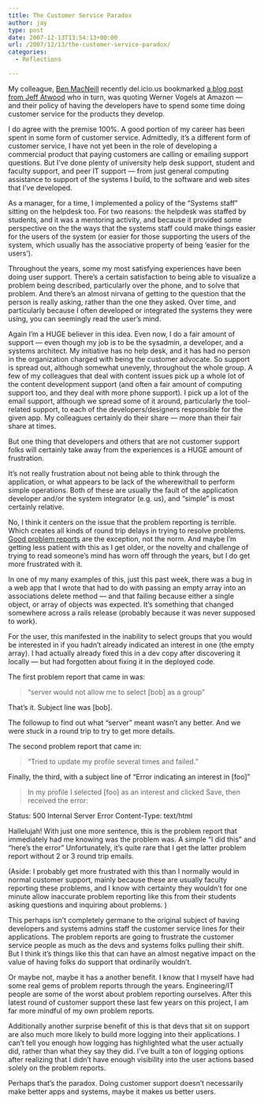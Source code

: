 ```yaml
---
title: The Customer Service Paradox
author: jay
type: post
date: 2007-12-13T13:54:13+00:00
url: /2007/12/13/the-customer-service-paradox/
categories:
  - Reflections

---
```

My colleague, [Ben MacNeill][1] recently del.icio.us bookmarked [a blog post from Jeff Atwood][2] who in turn, was quoting Werner Vogels at Amazon — and their policy of having the developers have to spend some time doing customer service for the products they develop.

I do agree with the premise 100%. A good portion of my career has been spent in some form of customer service. Admittedly, it’s a different form of customer service, I have not yet been in the role of developing a commercial product that paying customers are calling or emailing support questions. But I’ve done plenty of university help desk support, student and faculty support, and peer IT support — from just general computing assistance to support of the systems I build, to the software and web sites that I’ve developed.

As a manager, for a time, I implemented a policy of the “Systems staff” sitting on the helpdesk too. For two reasons: the helpdesk was staffed by students, and it was a mentoring activity, and because it provided some perspective on the the ways that the systems staff could make things easier for the users of the system (or easier for those supporting the users of the system, which usually has the associative property of being ‘easier for the users’).

Throughout the years, some my most satisfying experiences have been doing user support. There’s a certain satisfaction to being able to visualize a problem being described, particularly over the phone, and to solve that problem. And there’s an almost nirvana of getting to the question that the person is really asking, rather than the one they asked. Over time, and particularly because I often developed or integrated the systems they were using, you can seemingly read the user’s mind.

Again I’m a HUGE believer in this idea. Even now, I do a fair amount of support — even though my job is to be the sysadmin, a developer, and a systems architect. My initiative has no help desk, and it has had no person in the organization charged with being the customer advocate. So support is spread out, although somewhat unevenly, throughout the whole group. A few of my colleagues that deal with content issues pick up a whole lot of the content development support (and often a fair amount of computing support too, and they deal with more phone support). I pick up a lot of the email support, although we spread some of it around, particularly the tool-related support, to each of the developers/designers responsible for the given app. My colleagues certainly do their share — more than their fair share at times.

But one thing that developers and others that are not customer support folks will certainly take away from the experiences is a HUGE amount of frustration.

It’s not really frustration about not being able to think through the application, or what appears to be lack of the wherewithall to perform simple operations. Both of these are usually the fault of the application developer and/or the system integrator (e.g. us), and “simple” is most certainly relative.

No, I think it centers on the issue that the problem reporting is terrible. Which creates all kinds of round trip delays in trying to resolve problems. [Good problem reports][3] are the exception, not the norm. And maybe I’m getting less patient with this as I get older, or the novelty and challenge of trying to read someone’s mind has worn off through the years, but I do get more frustrated with it.

In one of my many examples of this, just this past week, there was a bug in a web app that I wrote that had to do with passing an empty array into an associations delete method — and that failing because either a single object, or array of objects was expected. It’s something that changed somewhere across a rails release (probably because it was never supposed to work).

For the user, this manifested in the inability to select groups that you would be interested in if you hadn’t already indicated an interest in one (the empty array). I had actually already fixed this in a dev copy after discovering it locally — but had forgotten about fixing it in the deployed code.

The first problem report that came in was:

> “server would not allow me to select [bob] as a group”

That’s it. Subject line was [bob].

The followup to find out what “server” meant wasn’t any better. And we were stuck in a round trip to try to get more details.

The second problem report that came in:

> “Tried to update my profile several times and failed.”

Finally, the third, with a subject line of “Error indicating an interest in [foo]”

> In my profile I selected [foo] as an interest and clicked Save, then received the error:

Status: 500 Internal Server Error Content-Type: text/html

Hallelujah! With just one more sentence, this is the problem report that immediately had me knowing was the problem was. A simple “I did this” and “here’s the error” Unfortunately, it’s quite rare that I get the latter problem report without 2 or 3 round trip emails.

(Aside: I probably get more frustrated with this than I normally would in normal customer support, mainly because these are usually faculty reporting these problems, and I know with certainty they wouldn’t for one minute allow inaccurate problem reporting like this from their students asking questions and inquiring about problems. )

This perhaps isn’t completely germane to the original subject of having developers and systems admins staff the customer service lines for their applications. The problem reports are going to frustrate the customer service people as much as the devs and systems folks pulling their shift. But I think it’s things like this that can have an almost negative impact on the value of having folks do support that ordinarily wouldn’t.

Or maybe not, maybe it has a another benefit. I know that I myself have had some real gems of problem reports through the years. Engineering/IT people are some of the worst about problem reporting ourselves. After this latest round of customer support these last few years on this project, I am far more mindful of my own problem reports.

Additionally another surprise benefit of this is that devs that sit on support are also much more likely to build more logging into their applications. I can’t tell you enough how logging has highlighted what the user actually did, rather than what they say they did. I’ve built a ton of logging options after realizing that I didn’t have enough visibility into the user actions based solely on the problem reports.

Perhaps that’s the paradox. Doing customer support doesn’t necessarily make better apps and systems, maybe it makes us better users.

 [1]: http://trixieupdate.com
 [2]: http://www.codinghorror.com/blog/archives/001013.html
 [3]: https://rambleon.org/2006/07/07/good-problem-reports/